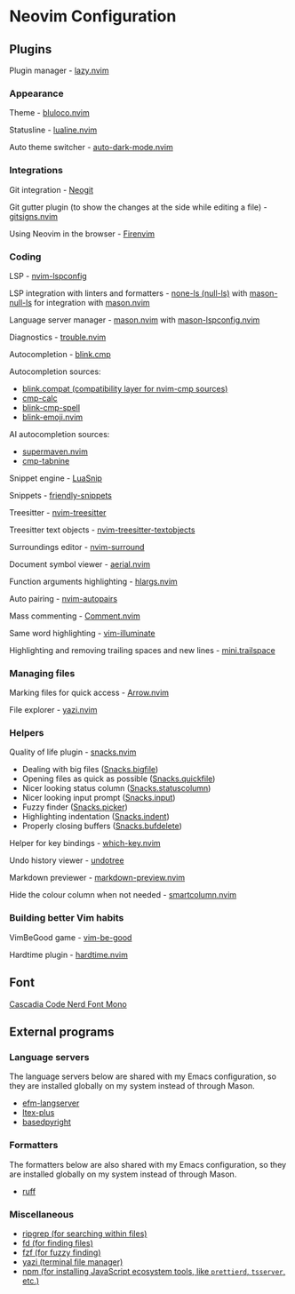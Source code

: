 # Neovim Configuration

## Plugins

Plugin manager -
[lazy.nvim](https://github.com/folke/lazy.nvim)

### Appearance

Theme -
[bluloco.nvim](https://github.com/uloco/bluloco.nvim)

Statusline -
[lualine.nvim](https://github.com/nvim-lualine/lualine.nvim)

Auto theme switcher -
[auto-dark-mode.nvim](https://github.com/f-person/auto-dark-mode.nvim)

### Integrations

Git integration -
[Neogit](https://github.com/NeogitOrg/neogit)

Git gutter plugin (to show the changes at the side while editing a file) -
[gitsigns.nvim](https://github.com/lewis6991/gitsigns.nvim)

Using Neovim in the browser -
[Firenvim](https://github.com/glacambre/firenvim)

### Coding

LSP - [nvim-lspconfig](https://github.com/neovim/nvim-lspconfig)

LSP integration with linters and formatters -
[none-ls (null-ls)](https://github.com/nvimtools/none-ls.nvim)
with [mason-null-ls](https://github.com/jay-babu/mason-null-ls.nvim)
for integration with [mason.nvim](https://github.com/williamboman/mason.nvim)

Language server manager -
[mason.nvim](https://github.com/williamboman/mason.nvim)
with [mason-lspconfig.nvim](https://github.com/williamboman/mason-lspconfig.nvim)

Diagnostics -
[trouble.nvim](https://github.com/folke/trouble.nvim)

Autocompletion -
[blink.cmp](https://github.com/Saghen/blink.cmp)

Autocompletion sources:

- [blink.compat (compatibility layer for nvim-cmp sources)](https://github.com/Saghen/blink.compat)
- [cmp-calc](https://github.com/hrsh7th/cmp-calc)
- [blink-cmp-spell](https://github.com/ribru17/blink-cmp-spell)
- [blink-emoji.nvim](https://github.com/moyiz/blink-emoji.nvim)

AI autocompletion sources:

- [supermaven.nvim](https://github.com/supermaven-inc/supermaven-nvim)
- [cmp-tabnine](https://github.com/tzachar/cmp-tabnine)

Snippet engine -
[LuaSnip](https://github.com/L3MON4D3/LuaSnip)

Snippets -
[friendly-snippets](https://github.com/rafamadriz/friendly-snippets)

Treesitter -
[nvim-treesitter](https://github.com/nvim-treesitter/nvim-treesitter)

Treesitter text objects -
[nvim-treesitter-textobjects](https://github.com/nvim-treesitter/nvim-treesitter-textobjects)

Surroundings editor -
[nvim-surround](https://github.com/kylechui/nvim-surround)

Document symbol viewer -
[aerial.nvim](https://github.com/stevearc/aerial.nvim)

Function arguments highlighting -
[hlargs.nvim](https://github.com/m-demare/hlargs.nvim)

Auto pairing -
[nvim-autopairs](https://github.com/windwp/nvim-autopairs)

Mass commenting -
[Comment.nvim](https://github.com/numToStr/Comment.nvim)

Same word highlighting -
[vim-illuminate](https://github.com/RRethy/vim-illuminate)

Highlighting and removing trailing spaces and new lines -
[mini.trailspace](https://github.com/echasnovski/mini.trailspace)

### Managing files

Marking files for quick access -
[Arrow.nvim](https://github.com/otavioschwanck/arrow.nvim)

File explorer -
[yazi.nvim](https://github.com/mikavilpas/yazi.nvim)

### Helpers

Quality of life plugin - [snacks.nvim](https://github.com/folke/snacks.nvim)

- Dealing with big files ([Snacks.bigfile](https://github.com/folke/snacks.nvim/blob/main/docs/bigfile.md))
- Opening files as quick as possible ([Snacks.quickfile](https://github.com/folke/snacks.nvim/blob/main/docs/quickfile.md))
- Nicer looking status column ([Snacks.statuscolumn](https://github.com/folke/snacks.nvim/blob/main/docs/statuscolumn.md))
- Nicer looking input prompt ([Snacks.input](https://github.com/folke/snacks.nvim/blob/main/docs/input.md))
- Fuzzy finder ([Snacks.picker](https://github.com/folke/snacks.nvim/blob/main/docs/picker.md))
- Highlighting indentation ([Snacks.indent](https://github.com/folke/snacks.nvim/blob/main/docs/indent.md))
- Properly closing buffers ([Snacks.bufdelete](https://github.com/folke/snacks.nvim/blob/main/docs/bufdelete.md))

Helper for key bindings -
[which-key.nvim](https://github.com/folke/which-key.nvim)

Undo history viewer -
[undotree](https://github.com/mbbill/undotree)

Markdown previewer -
[markdown-preview.nvim](https://github.com/iamcco/markdown-preview.nvim)

Hide the colour column when not needed -
[smartcolumn.nvim](https://github.com/m4xshen/smartcolumn.nvim)

### Building better Vim habits

VimBeGood game -
[vim-be-good](https://github.com/ThePrimeagen/vim-be-good)

Hardtime plugin -
[hardtime.nvim](https://github.com/m4xshen/hardtime.nvim)

## Font

[Cascadia Code Nerd Font Mono](https://github.com/ryanoasis/nerd-fonts/tree/master/patched-fonts/CascadiaCode)

<!-- [Maple Mono NF CN](https://github.com/subframe7536/maple-font) -->

## External programs

### Language servers

The language servers below are shared with my Emacs configuration,
so they are installed globally on my system instead of through Mason.

- [efm-langserver](https://aur.archlinux.org/packages/efm-langserver)
- [ltex-plus](https://aur.archlinux.org/packages/ltex-ls-plus-bin)
- [basedpyright](https://aur.archlinux.org/packages/basedpyright)

### Formatters

The formatters below are also shared with my Emacs configuration,
so they are installed globally on my system instead of through Mason.

- [ruff](https://github.com/astral-sh/ruff)

### Miscellaneous

- [ripgrep (for searching within files)](https://github.com/BurntSushi/ripgrep)
- [fd (for finding files)](https://github.com/sharkdp/fd)
- [fzf (for fuzzy finding)](https://github.com/junegunn/fzf)
- [yazi (terminal file manager)](https://github.com/sxyazi/yazi)
- [npm (for installing JavaScript ecosystem tools, like `prettierd`, `tsserver`, etc.)](https://www.npmjs.com/)
